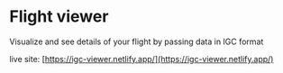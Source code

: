 # Flight viewer

Visualize and see details of your flight by passing data in IGC format

live site: [https://igc-viewer.netlify.app/](https://igc-viewer.netlify.app/)
